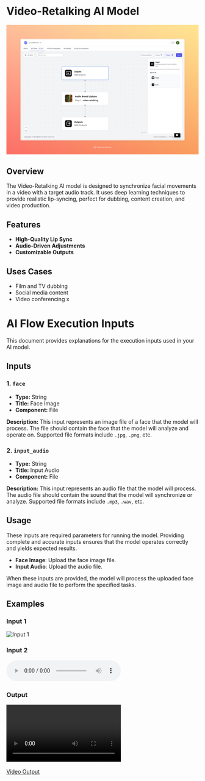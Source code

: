 



# Video-Retalking AI Model

<div align="center">
    <img src="images/talking-faces-full.jpeg">
</div>

## Overview
The Video-Retalking AI model is designed to synchronize facial movements in a video with a target audio track. It uses deep learning techniques to provide realistic lip-syncing, perfect for dubbing, content creation, and video production.

## Features
- **High-Quality Lip Sync**
- **Audio-Driven Adjustments**
- **Customizable Outputs**




## Uses Cases
- Film and TV dubbing
- Social media content
- Video conferencing
x

# AI Flow Execution Inputs

This document provides explanations for the execution inputs used in your AI model.

## Inputs

### 1. `face`
- **Type:** String
- **Title:** Face Image
- **Component:** File

**Description:** This input represents an image file of a face that the model will process. The file should contain the face that the model will analyze and operate on. Supported file formats include `.jpg`, `.png`, etc.

### 2. `input_audio`
- **Type:** String
- **Title:** Input Audio
- **Component:** File

**Description:** This input represents an audio file that the model will process. The audio file should contain the sound that the model will synchronize or analyze. Supported file formats include `.mp3`, `.wav`, etc.


## Usage

These inputs are required parameters for running the model. Providing complete and accurate inputs ensures that the model operates correctly and yields expected results.

- **Face Image**: Upload the face image file.
- **Input Audio**: Upload the audio file.

When these inputs are provided, the model will process the uploaded face image and audio file to perform the specified tasks.
                                                                                                                                                                           
## Examples

### Input 1
<img src="https://storage.googleapis.com/magicpoint/github_inputs/github-input-face-retalking.WEBP" alt="Input 1" width="300">

### Input 2
<audio controls>
  <source src="https://storage.googleapis.com/magicpoint/github_inputs/github-inputs-video-retalking.wav" type="audio/wav">
  Your browser does not support the audio tag.
</audio>

### Output
<video controls width="300">
  <source src="https://storage.googleapis.com/magicpoint/github-outputs/video-retalking-github-output.mp4" type="video/mp4">
  Your browser does not support the video tag.
</video>

[Video Output](https://storage.googleapis.com/magicpoint/github-outputs/video-retalking-github-output.mp4)
